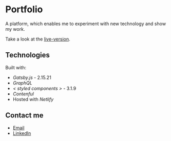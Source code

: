 # Portfolio

A platform, which enables me to experiment with new technology and show my work.

Take a look at the [live-version](https://mariusgessler.com).
 
## Technologies 

Built with: 

* _Gatsby.js_ - 2.15.21
* _GraphQL_ 
* _< styled components >_ - 3.1.9
* _Contenful_
* Hosted with _Netlify_

## Contact me

* [Email](mailto:marius.gessler@gmail.com)
* [LinkedIn](https://www.linkedin.com/in/marius-gessler/)



